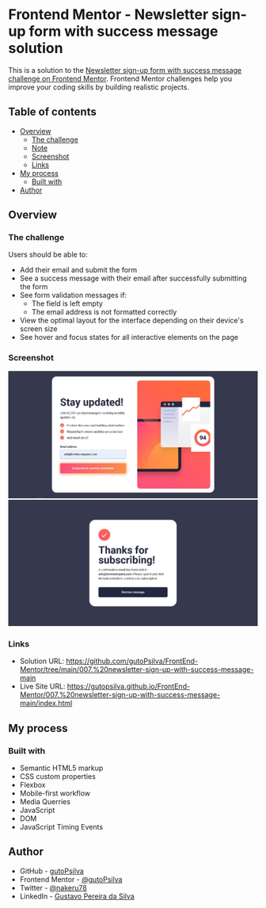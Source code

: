 # Frontend Mentor - Newsletter sign-up form with success message solution

This is a solution to the [Newsletter sign-up form with success message challenge on Frontend Mentor](https://www.frontendmentor.io/challenges/newsletter-signup-form-with-success-message-3FC1AZbNrv). Frontend Mentor challenges help you improve your coding skills by building realistic projects. 


## Table of contents

- [Overview](#overview)
  - [The challenge](#the-challenge)
  - [Note](#note)
  - [Screenshot](#screenshot)
  - [Links](#links)
- [My process](#my-process)
  - [Built with](#built-with)
- [Author](#author)

## Overview

### The challenge

Users should be able to:

- Add their email and submit the form
- See a success message with their email after successfully submitting the form
- See form validation messages if:
  - The field is left empty
  - The email address is not formatted correctly
- View the optimal layout for the interface depending on their device's screen size
- See hover and focus states for all interactive elements on the page


### Screenshot
<div align="center">
  <img src="assets/images/screenshot01Desk.jpg" alt="screenshot">
  <img src="assets/images/screenshot02Desk.jpg" alt="screenshot">
</div>

### Links

- Solution URL: https://github.com/gutoPsilva/FrontEnd-Mentor/tree/main/007.%20newsletter-sign-up-with-success-message-main
- Live Site URL: https://gutopsilva.github.io/FrontEnd-Mentor/007.%20newsletter-sign-up-with-success-message-main/index.html

## My process

### Built with

- Semantic HTML5 markup
- CSS custom properties
- Flexbox
- Mobile-first workflow
- Media Querries
- JavaScript
- DOM
- JavaScript Timing Events

## Author

- GitHub - [gutoPsilva](https://github.com/gutoPsilva)
- Frontend Mentor - [@gutoPsilva](https://www.frontendmentor.io/profile/gutoPsilva)
- Twitter - [@nakeru78](https://www.twitter.com/nakeru78)
- LinkedIn - [Gustavo Pereira da Silva](https://www.linkedin.com/in/gustavo-pereira-da-silva-b5b684247/)